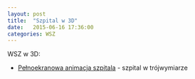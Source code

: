 ```yaml
---
layout: post
title:  "Szpital w 3D"
date:   2015-06-16 17:36:00
categories: WSZ 
---
```


WSZ w 3D:
* [Pełnoekranowa animacja szpitala][szpital] - szpital w trójwymiarze

[szpital]:    http://amarcinkowski.github.io/3d.html
